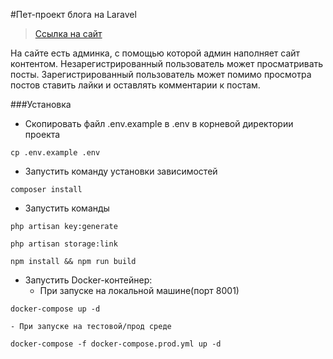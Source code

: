 #Пет-проект блога на Laravel
>[Ссылка на сайт](194.67.92.100)

На сайте есть админка, с помощью которой админ наполняет сайт контентом.
Незарегистрированный пользователь может просматривать посты.
Зарегистрированный пользователь может помимо просмотра постов ставить лайки и оставлять комментарии к постам.

###Установка
- Скопировать файл .env.example в .env в корневой директории проекта
```
cp .env.example .env
```
- Запустить команду установки зависимостей
```
composer install
```
- Запустить команды
```
php artisan key:generate
```
```
php artisan storage:link
```
```
npm install && npm run build
```
- Запустить Docker-контейнер:
    - При запуске на локальной машине(порт 8001)
```
docker-compose up -d
```
    - При запуске на тестовой/прод среде
```
docker-compose -f docker-compose.prod.yml up -d
```

